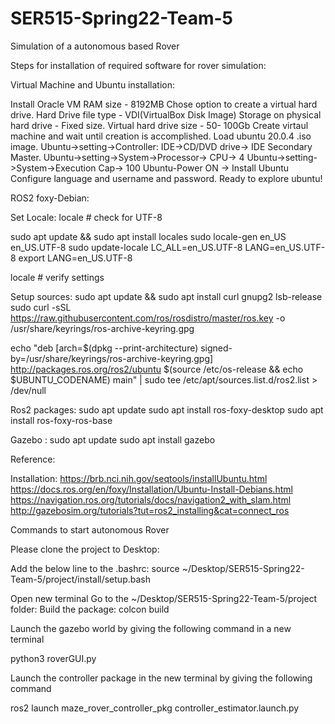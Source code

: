 # SER515-Spring22-Team-5
Simulation of a autonomous based Rover

Steps for installation of required software for rover simulation:

Virtual Machine and Ubuntu installation:

Install Oracle VM
RAM size - 8192MB
Chose option to create a virtual hard drive.
Hard Drive file type - VDI(VirtualBox Disk Image)
Storage on physical hard drive - Fixed size.
Virtual hard drive size - 50- 100Gb
Create virtaul machine and wait until creation is accomplished.
Load ubuntu 20.0.4 .iso image.
Ubuntu->setting->Controller: IDE->CD/DVD drive-> IDE Secondary Master.
Ubuntu->setting->System->Processor-> CPU-> 4
Ubuntu->setting->System->Execution Cap-> 100
Ubuntu-Power ON -> Install Ubuntu
Configure language and username and password. 
Ready to explore ubuntu!

ROS2 foxy-Debian:

Set Locale:
locale  # check for UTF-8

sudo apt update && sudo apt install locales
sudo locale-gen en_US en_US.UTF-8
sudo update-locale LC_ALL=en_US.UTF-8 LANG=en_US.UTF-8
export LANG=en_US.UTF-8

locale  # verify settings

Setup sources:
sudo apt update && sudo apt install curl gnupg2 lsb-release
sudo curl -sSL https://raw.githubusercontent.com/ros/rosdistro/master/ros.key  -o /usr/share/keyrings/ros-archive-keyring.gpg

echo "deb [arch=$(dpkg --print-architecture) signed-by=/usr/share/keyrings/ros-archive-keyring.gpg] http://packages.ros.org/ros2/ubuntu $(source /etc/os-release && echo $UBUNTU_CODENAME) main" | sudo tee /etc/apt/sources.list.d/ros2.list > /dev/null

Ros2 packages:
sudo apt update
sudo apt install ros-foxy-desktop
sudo apt install ros-foxy-ros-base

Gazebo :
sudo apt update
sudo apt install gazebo

Reference:

Installation:
https://brb.nci.nih.gov/seqtools/installUbuntu.html
https://docs.ros.org/en/foxy/Installation/Ubuntu-Install-Debians.html
https://navigation.ros.org/tutorials/docs/navigation2_with_slam.html
http://gazebosim.org/tutorials?tut=ros2_installing&cat=connect_ros

Commands to start autonomous Rover

Please clone the project to Desktop:

Add the below line to the .bashrc:
source ~/Desktop/SER515-Spring22-Team-5/project/install/setup.bash

Open new terminal 
Go to the ~/Desktop/SER515-Spring22-Team-5/project folder:
Build the package:
colcon build 

Launch the gazebo world by giving the following command in a new terminal

python3 roverGUI.py

Launch the controller package in the new terminal by giving the following command

ros2 launch maze_rover_controller_pkg controller_estimator.launch.py




